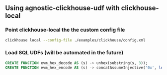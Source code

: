 ## Using agnostic-clickhouse-udf with clickhouse-local

### Point clickhouse-local the the custom config file

```sh
clickhouse local --config-file ./examples/clickhouse/config.xml
```

### Load SQL UDFs (will be automated in the future)

```sql
CREATE FUNCTION evm_hex_decode AS (s) -> unhex(substring(s, 3));
CREATE FUNCTION evm_hex_encode AS (s) -> concatAssumeInjective('0x', lower(hex(s)));
```


